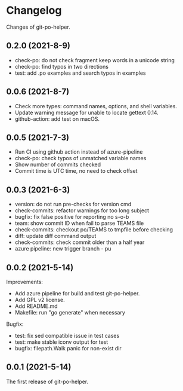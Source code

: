 # Changelog

Changes of git-po-helper.

## 0.2.0 (2021-8-9)

* check-po: do not check fragment keep words in a unicode string
* check-po: find typos in two directions
* test: add .po examples and search typos in examples


## 0.0.6 (2021-8-7)

* Check more types: command names, options, and shell variables.
* Update warning message for unable to locate gettext 0.14.
* github-action: add test on macOS.


## 0.0.5 (2021-7-3)

* Run CI using github action instead of azure-pipeline
* check-po: check typos of unmatched variable names
* Show number of commits checked
* Commit time is UTC time, no need to check offset


## 0.0.3 (2021-6-3)

* version: do not run pre-checks for version cmd
* check-commits: refactor warnings for too long subject
* bugfix: fix false positive for reporting no s-o-b
* team: show commit ID when fail to parse TEAMS file
* check-commits: checkout po/TEAMS to tmpfile before checking
* diff: update diff command output
* check-commits: check commit older than a half year
* azure pipeline: new trigger branch - pu


## 0.0.2 (2021-5-14)

Improvements:

* Add azure pipeline for build and test git-po-helper.
* Add GPL v2 license.
* Add README.md
* Makefile: run "go generate" when necessary

Bugfix:

* test: fix sed compatible issue in test cases
* test: make stable iconv output for test
* bugfix: filepath.Walk panic for non-exist dir


## 0.0.1 (2021-5-14)

The first release of git-po-helper.

